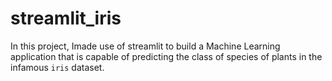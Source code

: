 # streamlit_iris
In this project, Imade use of streamlit to build a Machine Learning application that is capable of predicting the class of species of plants in the infamous `iris` dataset.

